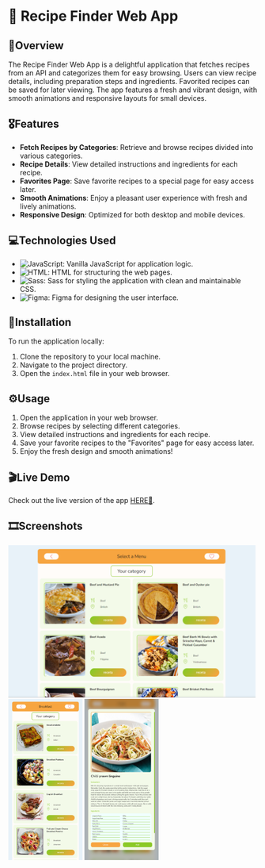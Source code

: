 # 🍲 Recipe Finder Web App

## 🔭Overview

The Recipe Finder Web App is a delightful application that fetches recipes from
an API and categorizes them for easy browsing. Users can view recipe details,
including preparation steps and ingredients. Favorited recipes can be saved for
later viewing. The app features a fresh and vibrant design, with smooth
animations and responsive layouts for small devices.

## 🎖️Features

- **Fetch Recipes by Categories**: Retrieve and browse recipes divided into
  various categories.
- **Recipe Details**: View detailed instructions and ingredients for each
  recipe.
- **Favorites Page**: Save favorite recipes to a special page for easy access
  later.
- **Smooth Animations**: Enjoy a pleasant user experience with fresh and lively
  animations.
- **Responsive Design**: Optimized for both desktop and mobile devices.

## 💻Technologies Used

- ![JavaScript](https://img.shields.io/badge/-JavaScript-black?style=for-the-badge&logoColor=white&logo=javascript&color=F7DF1E):
  Vanilla JavaScript for application logic.
- ![HTML](https://img.shields.io/badge/-HTML-black?style=for-the-badge&logoColor=white&logo=html5&color=E34F26):
  HTML for structuring the web pages.
- ![Sass](https://img.shields.io/badge/-Sass-black?style=for-the-badge&logoColor=white&logo=sass&color=CC6699):
  Sass for styling the application with clean and maintainable CSS.
- ![Figma](https://img.shields.io/badge/-Figma-black?style=for-the-badge&logoColor=white&logo=figma&color=F24E1E):
  Figma for designing the user interface.

## 🚧Installation

To run the application locally:

1. Clone the repository to your local machine.
2. Navigate to the project directory.
3. Open the `index.html` file in your web browser.

## ⚙️Usage

1. Open the application in your web browser.
2. Browse recipes by selecting different categories.
3. View detailed instructions and ingredients for each recipe.
4. Save your favorite recipes to the "Favorites" page for easy access later.
5. Enjoy the fresh design and smooth animations!

## 🎬Live Demo

Check out the live version of the app [HERE🌟](https://yumbox-app.netlify.app/).

## 🎞️Screenshots

<img src="img/desktop-2.png" alt="mobile image" width="500">
<div>
<img src="img/mobile-1.png" alt="desktop image" width="150">
<img src="img/mobile-2.png" alt="desktop image" width="150">
</div>
